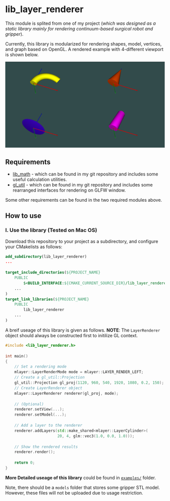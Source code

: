 # lib_layer_renderer

This module is splited from one of my project (_which was designed as a static library mainly for rendering continuum-based surgical robot and gripper_).

Currently, this library is modularized for rendering shapes, model, vertices, and graph based on OpenGL. A rendered example with 4-different viewport is shown below.

<img src="./test/multiview_windowshot.png"/>


## Requirements

+ [lib_math](https://github.com/wlfrii/lib_math) - which can be found in my git repository and includes some useful calculation utilities.
+ [gl_util](https://github.com/wlfrii/learn_OpenGL/tree/main/gl_util) - which can be found in my git repository and includes some rearranged interfaces for rendering on GLFW window.

Some other requirements can be found in the two required modules above.

## How to use

### I. Use the library (Tested on Mac OS)

Download this repository to your project as a subdirectory, and configure your CMakelists as follows: 

```cmake
add_subdirectory(lib_layer_renderer)
...

target_include_directories(${PROJECT_NAME}
    PUBLIC
        $<BUILD_INTERFACE:${CMAKE_CURRENT_SOURCE_DIR}/lib_layer_renderer/export>
    ...
)
target_link_libraries(${PROJECT_NAME}
    PUBLIC    
        lib_layer_renderer
    ...
)

```

A breif useage of this library is given as follows. __NOTE__: The `LayerRenderer` object should always be constructed first to initilize GL context.

```c++
#include <lib_layer_renderer.h>

int main()
{
    // Set a rendering mode
    mlayer::LayerRenderMode mode = mlayer::LAYER_RENDER_LEFT;
    // Create a gl_util::Projection
    gl_util::Projection gl_proj(1120, 960, 540, 1920, 1080, 0.2, 150);
    // Create LayerRenderer object
    mlayer::LayerRenderer renderer(gl_proj, mode);

    // (Optional)
    renderer.setView(...);
    renderer.setModel(...);

    // Add a layer to the renderer
    renderer.addLayers(std::make_shared<mlayer::LayerCylinder>(
                       20, 4, glm::vec3(1.0, 0.0, 1.0)));

    // Show the rendered results
    renderer.render();

    return 0;
}
```

__More Detailed useage of this library__ could be found in [`examples/`](https://github.com/wlfrii/lib_layer_renderer/tree/main/examples) folder.

Note, there should be a `models` folder that stores some gripper STL model. However, these files will not be uploaded due to usage restriction.